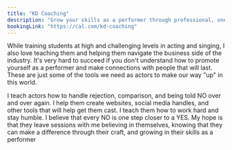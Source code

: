 ```yaml
---
title: "KD Coaching"
description: "Grow your skills as a performer through professional, one-on-one training."
bookingLink: "https://cal.com/kd-coaching"
---
```


While training students at high and challenging levels in acting and singing, I also love teaching them and helping them navigate the business side of the industry. It's very hard to succeed if you don't understand how to promote yourself as a performer and make connections with people that will last. These are just some of the tools we need as actors to make our way "up" in this world.

I teach actors how to handle rejection, comparison, and being told NO over and over again. I help them create websites, social media handles, and other tools that will help get them cast. I teach them how to work hard and stay humble. I believe that every NO is one step closer to a YES. My hope is that they leave sessions with me believing in themselves, knowing that they can make a difference through their craft, and growing in their skills as a performer
